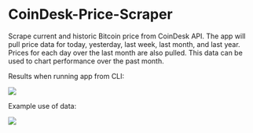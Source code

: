 # CoinDesk-Price-Scraper
Scrape current and historic Bitcoin price from CoinDesk API. The app will pull price data for today, yesterday, last week, last month, and last year. Prices for each day over the last month are also pulled. This data can be used to chart performance over the past month. 

Results when running app from CLI:


![](https://i.imgur.com/2LEl5kP.jpg)

Example use of data:

![](https://i.imgur.com/OStZWNR.jpg)
